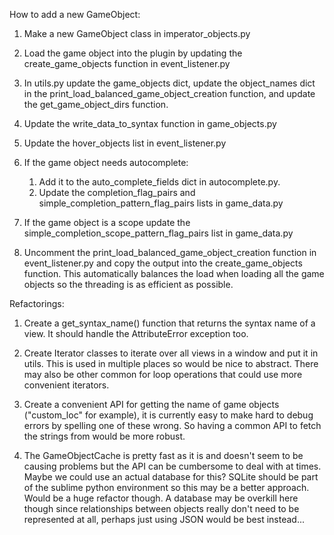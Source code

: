 How to add a new GameObject:

1. Make a new GameObject class in imperator_objects.py

2. Load the game object into the plugin by updating the create_game_objects function in event_listener.py

3. In utils.py update the game_objects dict, update the object_names dict in the print_load_balanced_game_object_creation function, and update the get_game_object_dirs function.

4. Update the write_data_to_syntax function in game_objects.py

5. Update the hover_objects list in event_listener.py

6. If the game object needs autocomplete:
	1. Add it to the auto_complete_fields dict in autocomplete.py. 
	2. Update the completion_flag_pairs and simple_completion_pattern_flag_pairs lists in game_data.py

7. If the game object is a scope update the simple_completion_scope_pattern_flag_pairs list in game_data.py

8. Uncomment the print_load_balanced_game_object_creation function in event_listener.py and copy the output into the create_game_objects function. This automatically balances the load when loading all the game objects so the threading is as efficient as possible.

Refactorings:


1. Create a get_syntax_name() function that returns the syntax name of a view. It should handle the AttributeError exception too.

2. Create Iterator classes to iterate over all views in a window and put it in utils. This is used in multiple places so would be nice to abstract. There may also be other common for loop operations that could use more convenient iterators.

3. Create a convenient API for getting the name of game objects ("custom_loc" for example), it is currently easy to make hard to debug errors by spelling one of these wrong. So having a common API to fetch the strings from would be more robust.

4. The GameObjectCache is pretty fast as it is and doesn't seem to be causing problems but the API can be cumbersome to deal with at times. Maybe we could use an actual database for this? SQLite should be part of the sublime python environment so this may be a better approach. Would be a huge refactor though. A database may be overkill here though since relationships between objects really don't need to be represented at all, perhaps just using JSON would be best instead...
